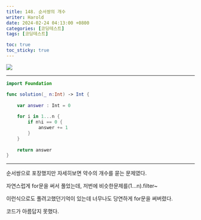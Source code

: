 ```yaml
---
title: 148. 순서쌍의 개수
writer: Harold
date: 2024-02-24 04:13:00 +0800
categories: [코딩테스트]
tags: [코딩테스트]

toc: true
toc_sticky: true
---
```

![](https://velog.velcdn.com/images/haroldfromk/post/0f21ba31-7115-40ff-8105-ea2f780cb09a/image.png)

---
```swift
import Foundation

func solution(_ n:Int) -> Int {
    
    var answer : Int = 0
    
    for i in 1...n {
        if n%i == 0 {
            answer += 1
        }
    }
    
    return answer
}
```
---
순서쌍으로 포장했지만 자세히보면 약수의 개수를 묻는 문제였다.

자연스럽게 for문을 써서 풀었는데, 저번에 비슷한문제를(1...n).filter~ 

이런식으로도 풀려고했던기억이 있는데 너무나도 당연하게 for문을 써버렸다.

코드가 아름답지 못했다.
